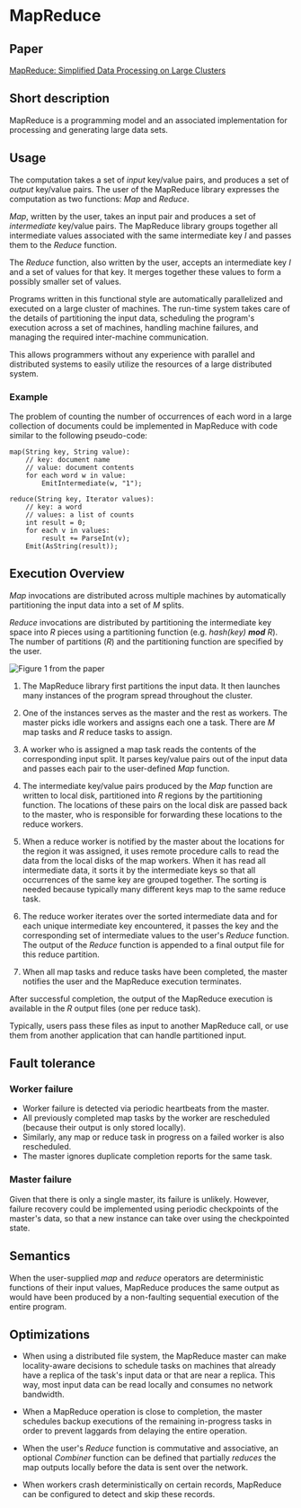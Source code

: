 # MapReduce

## Paper

[MapReduce: Simplified Data Processing on Large Clusters](https://research.google/pubs/pub62.pdf)

## Short description

MapReduce is a programming model and an associated implementation for processing and generating large data sets.

## Usage

The computation takes a set of _input_ key/value pairs, and produces a set of _output_ key/value pairs.
The user of the MapReduce library expresses the computation as two functions: _Map_ and _Reduce_.

_Map_, written by the user, takes an input pair and produces a set of _intermediate_ key/value pairs.
The MapReduce library groups together all intermediate values associated with the same intermediate key _I_
and passes them to the _Reduce_ function.

The _Reduce_ function, also written by the user, accepts an intermediate key _I_ and a set of values for that key.
It merges together these values to form a possibly smaller set of values.

Programs written in this functional style are automatically parallelized and executed on a large cluster of machines. 
The run-time system takes care of the details of partitioning the input data, 
scheduling the program's execution across a set of machines,
handling machine failures, and managing the required inter-machine communication.

This allows programmers without any experience with parallel and distributed systems
to easily utilize the resources of a large distributed system.

### Example

The problem of counting the number of occurrences of each word in a large collection of documents
could be implemented in MapReduce with code similar to the following pseudo-code:

    map(String key, String value):
        // key: document name
        // value: document contents
        for each word w in value:
            EmitIntermediate(w, "1");

    reduce(String key, Iterator values):
        // key: a word
        // values: a list of counts
        int result = 0;
        for each v in values:
            result += ParseInt(v);
        Emit(AsString(result));

## Execution Overview

_Map_ invocations are distributed across multiple machines by automatically partitioning the input data
into a set of _M_ splits.

_Reduce_ invocations are distributed by partitioning the intermediate key space into _R_ pieces 
using a partitioning function (e.g. _hash(key) **mod** R_). 
The number of partitions (_R_) and the partitioning function are specified by the user.

![_Figure 1_ from the paper](https://i.imgur.com/BvFOTJj.png)

1. The MapReduce library first partitions the input data.
It then launches many instances of the program spread throughout the cluster.

2. One of the instances serves as the master and the rest as workers.
The master picks idle workers and assigns each one a task.
There are _M_ map tasks and _R_ reduce tasks to assign.

3. A worker who is assigned a map task reads the contents of the corresponding input split.
It parses key/value pairs out of the input data and passes each pair to the user-defined _Map_ function.

4. The intermediate key/value pairs produced by the _Map_ function are written to local disk, 
partitioned into _R_ regions by the partitioning function.
The locations of these pairs on the local disk are passed back to the master, who is responsible for forwarding
these locations to the reduce workers.

5. When a reduce worker is notified by the master about the locations for the region it was assigned, 
it uses remote procedure calls to read the data from the local disks of the map workers.
When it has read all intermediate data, it sorts it by the intermediate keys so that all occurrences 
of the same key are grouped together. 
The sorting is needed because typically many different keys map to the same reduce task.

6. The reduce worker iterates over the sorted intermediate data and for each unique intermediate key encountered, 
it passes the key and the corresponding set of intermediate values to the user's _Reduce_ function. 
The output of the _Reduce_ function is appended to a final output file for this reduce partition.

7. When all map tasks and reduce tasks have been completed, the master notifies the user and the MapReduce execution terminates.

After successful completion, the output of the MapReduce execution is available in the _R_ output files (one per reduce task).

Typically, users pass these files as input to another MapReduce call, 
or use them from another application that can handle partitioned input.

## Fault tolerance

### Worker failure

- Worker failure is detected via periodic heartbeats from the master.
- All previously completed map tasks by the worker are rescheduled (because their output is only stored locally).
- Similarly, any map or reduce task in progress on a failed worker is also rescheduled.
- The master ignores duplicate completion reports for the same task.

### Master failure

Given that there is only a single master, its failure is unlikely.
However, failure recovery could be implemented using periodic checkpoints of the master's data,
so that a new instance can take over using the checkpointed state.

## Semantics

When the user-supplied _map_ and _reduce_ operators are deterministic functions of their input values,
MapReduce produces the same output as would have been produced by a non-faulting sequential execution
of the entire program.

## Optimizations

- When using a distributed file system, the MapReduce master can make locality-aware decisions 
to schedule tasks on machines that already have a replica of the task's input data or that are near a replica.
This way, most input data can be read locally and consumes no network bandwidth.

- When a MapReduce operation is close to completion, the master schedules backup executions
of the remaining in-progress tasks in order to prevent laggards from delaying the entire operation.

- When the user's _Reduce_ function is commutative and associative, an optional _Combiner_ function 
can be defined that partially _reduces_ the map outputs locally before the data is sent over the network.

- When workers crash deterministically on certain records, MapReduce can be configured
to detect and skip these records.
